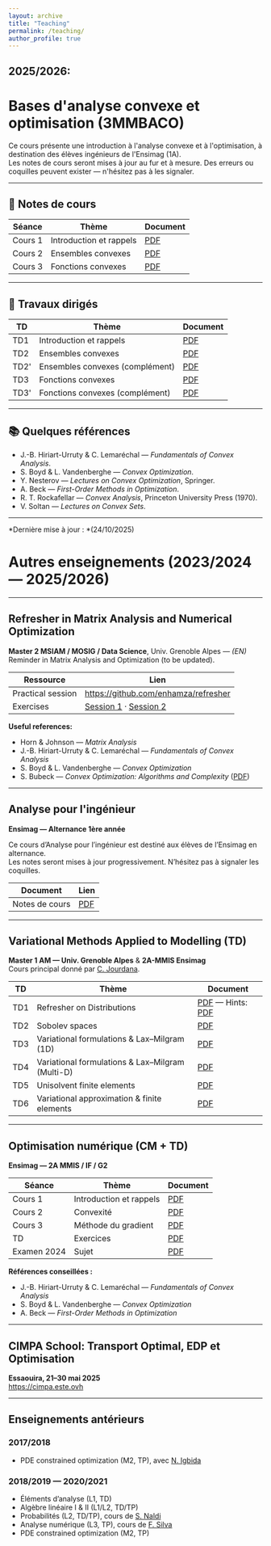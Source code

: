```yaml
---
layout: archive
title: "Teaching"
permalink: /teaching/
author_profile: true
---
```


2025/2026:
----------

# Bases d'analyse convexe et optimisation (3MMBACO)

Ce cours présente une introduction à l'analyse convexe et à l'optimisation, à destination des élèves ingénieurs de l'Ensimag (1A).  
Les notes de cours seront mises à jour au fur et à mesure. Des erreurs ou coquilles peuvent exister — n'hésitez pas à les signaler.

---

## 📘 Notes de cours

| Séance | Thème | Document |
|-------|-------|----------|
| Cours 1 | Introduction et rappels | [PDF](https://enhamza.github.io/files/BACO/chapitre1.pdf) |
| Cours 2 | Ensembles convexes | [PDF](https://enhamza.github.io/files/BACO/chapitre2.pdf) |
| Cours 3 | Fonctions convexes | [PDF](https://enhamza.github.io/files/BACO/chapitre3.pdf) |

---

## 📝 Travaux dirigés

| TD | Thème | Document |
|----|-------|----------|
| TD1 | Introduction et rappels | [PDF](https://enhamza.github.io/files/BACO/TD1.pdf) |
| TD2 | Ensembles convexes | [PDF](https://enhamza.github.io/files/BACO/TD2.pdf) |
| TD2' | Ensembles convexes (complément) | [PDF](https://enhamza.github.io/files/BACO/TD2bis.pdf) |
| TD3 | Fonctions convexes | [PDF](https://enhamza.github.io/files/BACO/TD3.pdf) |
| TD3' | Fonctions convexes (complément) | [PDF](https://enhamza.github.io/files/BACO/TD3bis.pdf) |

---

## 📚 Quelques références

- J.-B. Hiriart-Urruty & C. Lemaréchal — *Fundamentals of Convex Analysis*.
- S. Boyd & L. Vandenberghe — *Convex Optimization*.
- Y. Nesterov — *Lectures on Convex Optimization*, Springer.
- A. Beck — *First-Order Methods in Optimization*.
- R. T. Rockafellar — *Convex Analysis*, Princeton University Press (1970).
- V. Soltan — *Lectures on Convex Sets*.

---

*Dernière mise à jour : *(24/10/2025)


 
 
# Autres enseignements (2023/2024 — 2025/2026)

---

## Refresher in Matrix Analysis and Numerical Optimization
**Master 2 MSIAM / MOSIG / Data Science**, Univ. Grenoble Alpes — *(EN)*  
Reminder in Matrix Analysis and Optimization (to be updated).

| Ressource | Lien |
|----------|------|
| Practical session | https://github.com/enhamza/refresher |
| Exercises | [Session 1](https://enhamza.github.io/files/Matrix_analysis.pdf) · [Session 2](https://enhamza.github.io/files/Optim.pdf) |

**Useful references:**
- Horn & Johnson — *Matrix Analysis*
- J.-B. Hiriart-Urruty & C. Lemaréchal — *Fundamentals of Convex Analysis*
- S. Boyd & L. Vandenberghe — *Convex Optimization*
- S. Bubeck — *Convex Optimization: Algorithms and Complexity* ([PDF](https://arxiv.org/pdf/1405.4980))

---

## Analyse pour l'ingénieur
**Ensimag — Alternance 1ère année**

Ce cours d’Analyse pour l’ingénieur est destiné aux élèves de l’Ensimag en alternance.  
Les notes seront mises à jour progressivement. N’hésitez pas à signaler les coquilles.

| Document | Lien |
|---------|------|
| Notes de cours | [PDF](https://enhamza.github.io/files/Main.pdf) |

---

## Variational Methods Applied to Modelling (TD)
**Master 1 AM — Univ. Grenoble Alpes** & **2A-MMIS Ensimag**  
Cours principal donné par [C. Jourdana](https://membres-ljk.imag.fr/Clement.Jourdana/index.html).

| TD | Thème | Document |
|----|-------|---------|
| TD1 | Refresher on Distributions | [PDF](https://enhamza.github.io/files/VM/td1.pdf) — Hints: [PDF](https://enhamza.github.io/files/VM/td1_hints.pdf) |
| TD2 | Sobolev spaces | [PDF](https://enhamza.github.io/files/VM/td2.pdf) |
| TD3 | Variational formulations & Lax–Milgram (1D) | [PDF](https://enhamza.github.io/files/VM/td3.pdf) |
| TD4 | Variational formulations & Lax–Milgram (Multi-D) | [PDF](https://enhamza.github.io/files/VM/td4.pdf) |
| TD5 | Unisolvent finite elements | [PDF](https://enhamza.github.io/files/VM/td5.pdf) |
| TD6 | Variational approximation & finite elements | [PDF](https://enhamza.github.io/files/VM/td6.pdf) |

---

## Optimisation numérique (CM + TD)
**Ensimag — 2A MMIS / IF / G2**

| Séance | Thème | Document |
|--------|-------|----------|
| Cours 1 | Introduction et rappels | [PDF](https://enhamza.github.io/files/TD1.pdf) |
| Cours 2 | Convexité | [PDF](https://enhamza.github.io/files/CM2_cvx.pdf) |
| Cours 3 | Méthode du gradient | [PDF](https://enhamza.github.io/files/CM_DG.pdf) |
| TD | Exercices | [PDF](https://enhamza.github.io/files/TD-optim.pdf) |
| Examen 2024 | Sujet | [PDF](https://enhamza.github.io/files/Exam-S1-2024.pdf) |

**Références conseillées :**
- J.-B. Hiriart-Urruty & C. Lemaréchal — *Fundamentals of Convex Analysis*
- S. Boyd & L. Vandenberghe — *Convex Optimization*
- A. Beck — *First-Order Methods in Optimization*

---

## CIMPA School: Transport Optimal, EDP et Optimisation
**Essaouira, 21–30 mai 2025**  
https://cimpa.este.ovh

---

## Enseignements antérieurs

### 2017/2018
- PDE constrained optimization (M2, TP), avec [N. Igbida](https://www.unilim.fr/pages_perso/noureddine.igbida/)

### 2018/2019 — 2020/2021
- Éléments d’analyse (L1, TD)
- Algèbre linéaire I & II (L1/L2, TD/TP)
- Probabilités (L2, TD/TP), cours de [S. Naldi](https://www.unilim.fr/pages_perso/simone.naldi/)
- Analyse numérique (L3, TP), cours de [F. Silva](https://www.unilim.fr/pages_perso/francisco.silva/)
- PDE constrained optimization (M2, TP)

